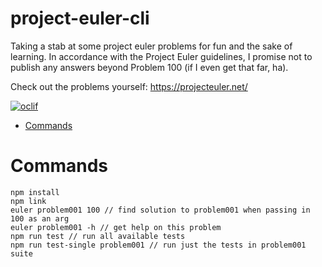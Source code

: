 project-euler-cli
=================

Taking a stab at some project euler problems for fun and the sake of learning. In accordance with the Project Euler guidelines, I promise not to publish any answers beyond Problem 100 (if I even get that far, ha).

Check out the problems yourself: https://projecteuler.net/

[![oclif](https://img.shields.io/badge/cli-oclif-brightgreen.svg)](https://oclif.io)

<!-- toc -->
* [Commands](#commands)
<!-- tocstop -->

# Commands
<!-- commands -->
```
npm install 
npm link
euler problem001 100 // find solution to problem001 when passing in 100 as an arg
euler problem001 -h // get help on this problem
npm run test // run all available tests
npm run test-single problem001 // run just the tests in problem001 suite
```
